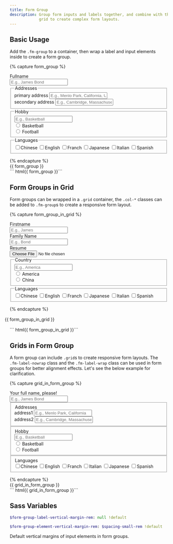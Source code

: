 ```yaml
---
title: Form Group
description: Group form inputs and labels together, and combine with the
             grid to create complex form layouts.
---
```


## Basic Usage

Add the `.fm-group` to a container, then wrap a label and input elements
inside to create a form group.

<!-- markdownlint-disable -->
{% capture form_group %}
<form>
  <div class="fm-group">
    <label class="fm-label" for="fullname">Fullname</label>
    <div class="fm fm-text">
      <input type="text" id="fullname" name="fullname" placeholder="E.g., James Bond">
    </div>
  </div>
  <fieldset class="fm-group">
    <legend class="fm-label">Addresses</legend>
    <div class="fm fm-text">
      <label for="primary-address" class="d-none">primary address</label>
      <input type="text" id="primary-address" name="primary_address" placeholder="E.g., Menlo Park, California, United States">
    </div>
    <div class="fm fm-text">
      <label for="secondary-address" class="d-none">secondary address</label>
      <input type="text" id="secondary-address" name="secondary_address" placeholder="E.g., Cambridge, Massachusetts, United States">
    </div>
  </fieldset>
  <fieldset class="fm-group">
    <legend class="fm-label">Hobby</legend>
    <div class="fm-dropdown dropdown-fixed dropdown-absolute-m">
      <div class="fm fm-select">
        <input placeholder="E.g., Basketball">
      </div>
      <div class="dropdown-menu">
        <div class="dropdown-items">
          <div class="btns-y">
            <div class="btn-radio btn-hollow-primary">
              <input type="radio" id="hobby-basketball" name="hobby" value="basketball">
              <label for="hobby-basketball">Basketball</label>
            </div>
            <div class="btn-radio btn-hollow-primary">
              <input type="radio" id="hobby-football" name="hobby" value="football">
              <label for="hobby-football">Football</label>
            </div>
          </div>
        </div>
      </div>
    </div>
  </fieldset>
  <fieldset class="fm-group">
    <legend class="fm-label">Languages</legend>
    <div class="fm fm-check">
      <label><input type="checkbox" name="languages" value="zh">Chinese</label>
      <label><input type="checkbox" name="languages" value="en">English</label>
      <label><input type="checkbox" name="languages" value="fr">Franch</label>
      <label><input type="checkbox" name="languages" value="ja">Japanese</label>
      <label><input type="checkbox" name="languages" value="it">Italian</label>
      <label><input type="checkbox" name="languages" value="sp">Spanish</label>
    </div>
  </fieldset>  
</form>
{% endcapture %}
<div class="example">
  {{ form_group }}
</div>
``` html{{ form_group }}```
<!-- markdownlint-enable -->

## Form Groups in Grid

Form groups can be wrapped in a `.grid` container, the `.col-*` classes
can be added to `.fm-group`s to create a responsive form layout.

<!-- markdownlint-disable -->
{% capture form_group_in_grid %}
<form class="grid">
  <div class="fm-group col-12 col-6-m">
    <label class="fm-label" for="firstname">Firstname</label>
    <div class="fm fm-text">
      <input id="firstname" name="firstname" placeholder="E.g., James">
    </div>
  </div>
  <div class="fm-group col-12 col-6-m">
    <label class="fm-label" for="family-name">Family Name</label>
    <div class="fm fm-text">
      <input id="family-name" name="family_name" placeholder="E.g., Bond">
    </div>
  </div>
  <div class="fm-group col-12 col-6-m">
    <label class="fm-label" for="resume">Resume</label>
    <div class="fm fm-file">
      <input type="file" id="resume" name="resume" placeholder="E.g., my_resume.pdf">
    </div>
  </div>
  <fieldset class="fm-group col-12 col-6-m">
    <legend class="fm-label">Country</legend>
    <div class="fm-dropdown dropdown-fixed dropdown-absolute-m">
      <div class="fm fm-select">
        <input placeholder="E.g., America">
      </div>
      <div class="dropdown-menu">
        <div class="dropdown-items">
          <div class="btns-y">
            <div class="btn-radio btn-hollow-primary">
              <input type="radio" id="america" name="country" value="america">
              <label for="america">America</label>
            </div>
            <div class="btn-radio btn-hollow-primary">
              <input type="radio" id="china" name="country" value="china">
              <label for="china">China</label>
            </div>
          </div>
        </div>
      </div>
    </div>
  </fieldset>
  <fieldset class="fm-group col-12">
    <legend class="fm-label">Languages</legend>
    <div class="fm fm-check">
      <label><input type="checkbox" name="languages" value="zh">Chinese</label>
      <label><input type="checkbox" name="languages" value="en">English</label>
      <label><input type="checkbox" name="languages" value="fr">Franch</label>
      <label><input type="checkbox" name="languages" value="ja">Japanese</label>
      <label><input type="checkbox" name="languages" value="it">Italian</label>
      <label><input type="checkbox" name="languages" value="sp">Spanish</label>
    </div>
  </fieldset>
</form>
{% endcapture %}
<div style="margin: 1rem -1rem">
  {{ form_group_in_grid }}
</div>
``` html{{ form_group_in_grid }}```
<!-- markdownlint-enable -->

## Grids in Form Group

A form group can include `.grid`s to create responsive form layouts.
The `.fm-label-nowrap` class and the `.fm-label-wrap` class can be used
in form groups for better alignment effects.
Let's see the below example for clarification.

<!-- markdownlint-disable -->
{% capture grid_in_form_group %}
<form>
  <div class="fm-group">
    <div class="grid">
      <!-- Use the .fm-label-wrap modifier to
      break the long texts in the label in two lines. -->
      <label class="fm-label fm-label-wrap col-auto" for="fullname">Your full name, please!</label>
      <div class="fm fm-text col-8 col-10-m">
        <input type="text" id="fullname" name="fullname" placeholder="E.g., James Bond">
      </div>
    </div>
  </div>
  <fieldset class="fm-group">
    <div class="grid">
      <!-- Use the .fm-label-nowrap class to
      ensure the texts in the label show in a single line. -->
      <legend class="fm-label fm-label-nowrap col-auto">Addresses</legend>
      <div class="fm fm-text col-4 col-5-m">
        <label for="address1" class="d-none">address1</label>
        <input type="text" id="address1" name="address1" placeholder="E.g., Menlo Park, California">
      </div>
      <div class="fm fm-text col-4 col-5-m">
        <label for="address2" class="d-none">address2</label>
        <input type="text" id="address2" name="address2" placeholder="E.g., Cambridge, Massachusetts">
      </div>
    </div>
  </fieldset>
  <fieldset class="fm-group">
    <div class="grid">
      <legend class="fm-label fm-label-nowrap col-auto">Hobby</legend>
      <div class="fm-dropdown dropdown-fixed dropdown-absolute-m col-8 col-10-m">
        <div class="fm fm-select">
          <input placeholder="E.g., Basketball">
        </div>
        <div class="dropdown-menu">
          <div class="dropdown-items">
            <div class="btns-y">
              <div class="btn-radio btn-hollow-primary">
                <input type="radio" id="basketball" name="hobby2" value="basketball">
                <label for="hobby-basketball">Basketball</label>
              </div>
              <div class="btn-radio btn-hollow-primary">
                <input type="radio" id="football" name="hobby2" value="football">
                <label for="hobby-football">Football</label>
              </div>
            </div>
          </div>
        </div>
      </div>
    </div>
  </fieldset>
  <fieldset class="fm-group">
    <div class="grid">
      <legend class="fm-label fm-label-nowrap col-auto">Languages</legend>
      <!-- Use the .my-tiny class for a better alignment effect. -->
      <div class="fm fm-check col-8 col-10-m my-tiny">
        <label><input type="checkbox" name="languages" value="zh">Chinese</label>
        <label><input type="checkbox" name="languages" value="en">English</label>
        <label><input type="checkbox" name="languages" value="fr">Franch</label>
        <label><input type="checkbox" name="languages" value="it">Italian</label>
        <label><input type="checkbox" name="languages" value="ja">Japanese</label>
        <label><input type="checkbox" name="languages" value="sp">Spanish</label>
      </div>
    </div>
  </fieldset>  
</form>
{% endcapture %}
<div class="example">
  {{ grid_in_form_group }}
</div>
``` html{{ grid_in_form_group }}```
<!-- markdownlint-enable -->

## Sass Variables

``` sass
$form-group-label-vertical-margin-rem: null !default
```

``` sass
$form-group-element-vertical-margin-rem: $spacing-small-rem !default
```

Default vertical margins of input elements in form groups.